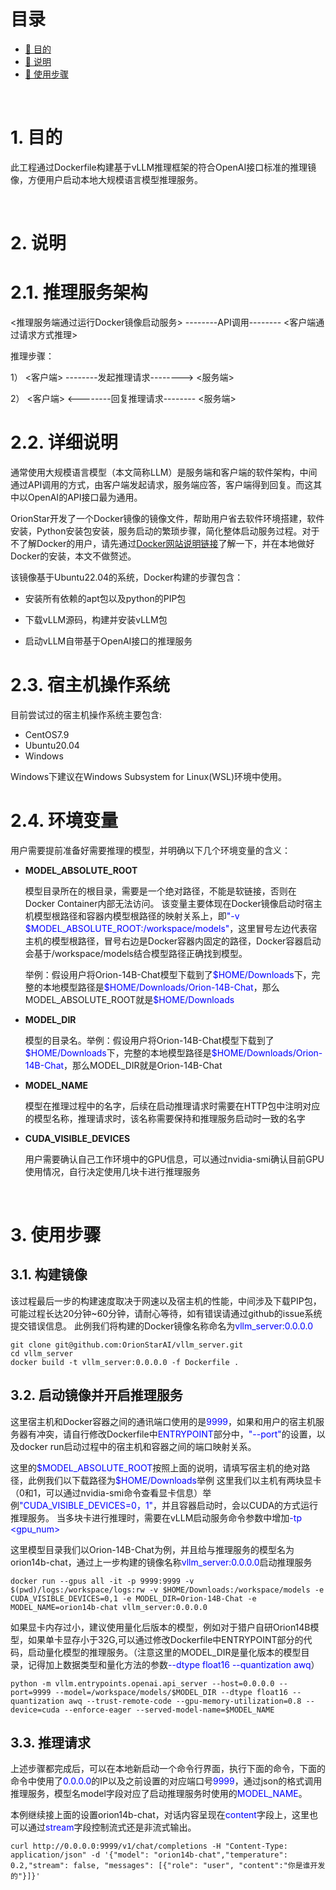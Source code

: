 # 目录

- [🎯 目的](#aim)
- [👄 说明](#intro)
- [👣 使用步骤](#steps)

<a name="aim"></a><br>
# 1. 目的

此工程通过Dockerfile构建基于vLLM推理框架的符合OpenAI接口标准的推理镜像，方便用户启动本地大规模语言模型推理服务。

<a name="intro"></a><br>
# 2. 说明

# 2.1. 推理服务架构
<推理服务端通过运行Docker镜像启动服务> --------API调用-------- <客户端通过请求方式推理>

推理步骤：

1） <客户端>   --------发起推理请求-------->  <服务端>

2） <客户端>  <--------回复推理请求--------  <服务端>

# 2.2. 详细说明
通常使用大规模语言模型（本文简称LLM）是服务端和客户端的软件架构，中间通过API调用的方式，由客户端发起请求，服务端应答，客户端得到回复。而这其中以OpenAI的API接口最为通用。

OrionStar开发了一个Docker镜像的镜像文件，帮助用户省去软件环境搭建，软件安装，Python安装包安装，服务启动的繁琐步骤，简化整体启动服务过程。对于不了解Docker的用户，请先通过[Docker网站说明链接](https://docs.docker.com/reference/)了解一下，并在本地做好Docker的安装，本文不做赘述。

该镜像基于Ubuntu22.04的系统，Docker构建的步骤包含：

- 安装所有依赖的apt包以及python的PIP包

- 下载vLLM源码，构建并安装vLLM包

- 启动vLLM自带基于OpenAI接口的推理服务

# 2.3. 宿主机操作系统

目前尝试过的宿主机操作系统主要包含:
- CentOS7.9
- Ubuntu20.04
- Windows

Windows下建议在Windows Subsystem for Linux(WSL)环境中使用。

# 2.4. 环境变量
用户需要提前准备好需要推理的模型，并明确以下几个环境变量的含义：

- **MODEL_ABSOLUTE_ROOT**

  模型目录所在的根目录，需要是一个绝对路径，不能是软链接，否则在Docker Container内部无法访问。
该变量主要体现在Docker镜像启动时宿主机模型根路径和容器内模型根路径的映射关系上，即<span style="color:blue;">"-v $MODEL_ABSOLUTE_ROOT:/workspace/models"</span>，这里冒号左边代表宿主机的模型根路径，冒号右边是Docker容器内固定的路径，Docker容器启动会基于/workspace/models结合模型路径正确找到模型。

  举例：假设用户将Orion-14B-Chat模型下载到了<span style="color:blue;">\$HOME/Downloads</span>下，完整的本地模型路径是<span style="color:blue;">\$HOME/Downloads/Orion-14B-Chat</span>，那么MODEL_ABSOLUTE_ROOT就是<span style="color:blue;">\$HOME/Downloads</span>

- **MODEL_DIR**

  模型的目录名。举例：假设用户将Orion-14B-Chat模型下载到了<span style="color:blue;">\$HOME/Downloads</span>下，完整的本地模型路径是<span style="color:blue;">\$HOME/Downloads/Orion-14B-Chat</span>，那么MODEL_DIR就是Orion-14B-Chat

- **MODEL_NAME**

  模型在推理过程中的名字，后续在启动推理请求时需要在HTTP包中注明对应的模型名称，推理请求时，该名称需要保持和推理服务启动时一致的名字

- **CUDA_VISIBLE_DEVICES**

  用户需要确认自己工作环境中的GPU信息，可以通过nvidia-smi确认目前GPU使用情况，自行决定使用几块卡进行推理服务

<a name="steps"></a><br>
# 3. 使用步骤

## 3.1. 构建镜像

该过程最后一步的构建速度取决于网速以及宿主机的性能，中间涉及下载PIP包，可能过程长达20分钟~60分钟，请耐心等待，如有错误请通过github的issue系统提交错误信息。
此例我们将构建的Docker镜像名称命名为<span style="color:blue;">vllm_server:0.0.0.0</span>
```shell
git clone git@github.com:OrionStarAI/vllm_server.git
cd vllm_server
docker build -t vllm_server:0.0.0.0 -f Dockerfile .
```

## 3.2. 启动镜像并开启推理服务
这里宿主机和Docker容器之间的通讯端口使用的是<span style="color:blue;">9999</span>，如果和用户的宿主机服务器有冲突，请自行修改Dockerfile中<span style="color:blue;">ENTRYPOINT</span>部分中，<span style="color:blue;">"--port"</span>的设置，以及docker run启动过程中的宿主机和容器之间的端口映射关系。

这里的<span style="color:blue;">\$MODEL_ABSOLUTE_ROOT</span>按照上面的说明，请填写宿主机的绝对路径，此例我们以下载路径为<span style="color:blue;">\$HOME/Downloads</span>举例
这里我们以主机有两块显卡（0和1，可以通过nvidia-smi命令查看显卡信息）举例<span style="color:blue;">"CUDA_VISIBLE_DEVICES=0，1"</span>，并且容器启动时，会以CUDA的方式运行推理服务。
当多块卡进行推理时，需要在vLLM启动服务命令参数中增加<span style="color:blue;">-tp <gpu_num></span>

这里模型目录我们以Orion-14B-Chat为例，并且给与推理服务的模型名为orion14b-chat，通过上一步构建的镜像名称<span style="color:blue;">vllm_server:0.0.0.0</span>启动推理服务
```shell
docker run --gpus all -it -p 9999:9999 -v $(pwd)/logs:/workspace/logs:rw -v $HOME/Downloads:/workspace/models -e CUDA_VISIBLE_DEVICES=0,1 -e MODEL_DIR=Orion-14B-Chat -e MODEL_NAME=orion14b-chat vllm_server:0.0.0.0
```
如果显卡内存过小，建议使用量化后版本的模型，例如对于猎户自研Orion14B模型，如果单卡显存小于32G,可以通过修改Dockerfile中ENTRYPOINT部分的代码，启动量化模型的推理服务。（注意这里的MODEL_DIR是量化版本的模型目录，记得加上数据类型和量化方法的参数<span style="color:blue;">--dtype float16 --quantization awq</span>）
```shell
python -m vllm.entrypoints.openai.api_server --host=0.0.0.0 --port=9999 --model=/workspace/models/$MODEL_DIR --dtype float16 --quantization awq --trust-remote-code --gpu-memory-utilization=0.8 --device=cuda --enforce-eager --served-model-name=$MODEL_NAME
```

## 3.3. 推理请求
上述步骤都完成后，可以在本地新启动一个命令行界面，执行下面的命令，下面的命令中使用了<span style="color:blue;">0.0.0.0</span>的IP以及之前设置的对应端口号<span style="color:blue;">9999</span>，通过json的格式调用推理服务，模型名model字段对应了启动推理服务时使用的<span style="color:blue;">MODEL_NAME</span>。

本例继续接上面的设置orion14b-chat，对话内容呈现在<span style="color:blue;">content</span>字段上，这里也可以通过<span style="color:blue;">stream</span>字段控制流式还是非流式输出。
```shell
curl http://0.0.0.0:9999/v1/chat/completions -H "Content-Type: application/json" -d '{"model": "orion14b-chat","temperature": 0.2,"stream": false, "messages": [{"role": "user", "content":"你是谁开发的"}]}'
```